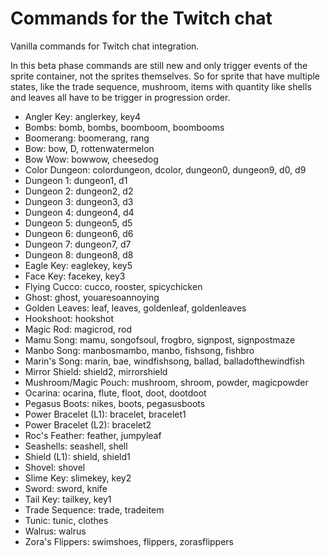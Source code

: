 # Commands for the Twitch chat

Vanilla commands for Twitch chat integration.

In this beta phase commands are still new and only trigger events of the sprite container, not the sprites themselves. So for sprite that have multiple states, like the trade sequence, mushroom, items with quantity like shells and leaves all have to be trigger in progression order.

*   Angler Key: anglerkey, key4
*   Bombs: bomb, bombs, boomboom, boombooms
*   Boomerang: boomerang, rang
*   Bow: bow, D, rottenwatermelon
*   Bow Wow: bowwow, cheesedog
*   Color Dungeon: colordungeon, dcolor, dungeon0, dungeon9, d0, d9
*   Dungeon 1: dungeon1, d1
*   Dungeon 2: dungeon2, d2
*   Dungeon 3: dungeon3, d3
*   Dungeon 4: dungeon4, d4
*   Dungeon 5: dungeon5, d5
*   Dungeon 6: dungeon6, d6
*   Dungeon 7: dungeon7, d7
*   Dungeon 8: dungeon8, d8
*   Eagle Key: eaglekey, key5
*   Face Key: facekey, key3
*   Flying Cucco: cucco, rooster, spicychicken
*   Ghost: ghost, youaresoannoying
*   Golden Leaves: leaf, leaves, goldenleaf, goldenleaves
*   Hookshoot: hookshot
*   Magic Rod: magicrod, rod
*   Mamu Song: mamu, songofsoul, frogbro, signpost, signpostmaze
*   Manbo Song: manbosmambo, manbo, fishsong, fishbro
*   Marin's Song: marin, bae, windfishsong, ballad, balladofthewindfish
*   Mirror Shield: shield2, mirrorshield
*   Mushroom/Magic Pouch: mushroom, shroom, powder, magicpowder
*   Ocarina: ocarina, flute, floot, doot, dootdoot
*   Pegasus Boots: nikes, boots, pegasusboots
*   Power Bracelet (L1): bracelet, bracelet1
*   Power Bracelet (L2): bracelet2
*   Roc's Feather: feather, jumpyleaf
*   Seashells: seashell, shell
*   Shield (L1): shield, shield1
*   Shovel: shovel
*   Slime Key: slimekey, key2
*   Sword: sword, knife
*   Tail Key: tailkey, key1
*   Trade Sequence: trade, tradeitem
*   Tunic: tunic, clothes
*   Walrus: walrus
*   Zora's Flippers: swimshoes, flippers, zorasflippers
